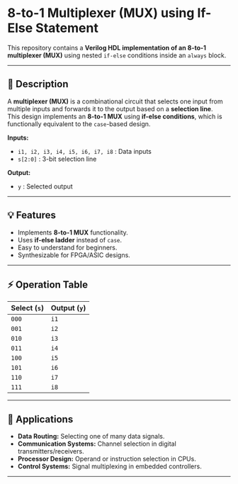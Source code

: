 # 8-to-1 Multiplexer (MUX) using If-Else Statement

This repository contains a **Verilog HDL implementation of an 8-to-1 multiplexer (MUX)** using nested `if-else` conditions inside an `always` block.

---

## 📘 Description
A **multiplexer (MUX)** is a combinational circuit that selects one input from multiple inputs and forwards it to the output based on a **selection line**.  
This design implements an **8-to-1 MUX** using **if-else conditions**, which is functionally equivalent to the `case`-based design.

**Inputs:**
- `i1, i2, i3, i4, i5, i6, i7, i8` : Data inputs  
- `s[2:0]` : 3-bit selection line  

**Output:**
- `y` : Selected output  

---

## 💡 Features
- Implements **8-to-1 MUX** functionality.  
- Uses **if-else ladder** instead of `case`.  
- Easy to understand for beginners.  
- Synthesizable for FPGA/ASIC designs.  

---

## ⚡ Operation Table

| Select (`s`) | Output (`y`) |
|--------------|--------------|
| `000`        | `i1`         |
| `001`        | `i2`         |
| `010`        | `i3`         |
| `011`        | `i4`         |
| `100`        | `i5`         |
| `101`        | `i6`         |
| `110`        | `i7`         |
| `111`        | `i8`         |

---

## 🚀 Applications
- **Data Routing:** Selecting one of many data signals.  
- **Communication Systems:** Channel selection in digital transmitters/receivers.  
- **Processor Design:** Operand or instruction selection in CPUs.  
- **Control Systems:** Signal multiplexing in embedded controllers.  

---